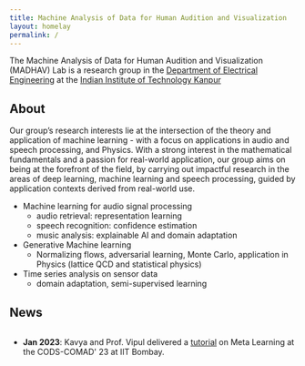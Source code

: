 ```yaml
---
title: Machine Analysis of Data for Human Audition and Visualization
layout: homelay
permalink: /
---
```


The Machine Analysis of Data for Human Audition and Visualization (MADHAV) Lab  is a research group in the [Department of Electrical Engineering](https://iitk.ac.in/ee) at the [Indian Institute of Technology Kanpur](https://iitk.ac.in)

## About
Our group’s research interests lie at the intersection of the theory and application of machine learning - with a focus on applications in audio and speech processing, and Physics. With a strong interest in the mathematical fundamentals and a passion for real-world application, our group aims on being at the forefront of the field, by carrying out impactful research in the areas of deep learning, machine learning and speech processing, guided by application contexts derived from real-world use.

  - Machine learning for audio signal processing
      - audio retrieval: representation learning
      - speech recognition: confidence estimation
      - music analysis: explainable AI and domain adaptation
  - Generative Machine learning
      - Normalizing flows, adversarial learning, Monte Carlo, application in Physics (lattice QCD and statistical physics)
  - Time series analysis on sensor data
      - domain adaptation, semi-supervised learning

## News

<!-- We in MADHAV Lab have been involved with many sponsored projects over the years (IMPRINT, Samsung) resulting into valuable contributions to the audio/speech processing community.
A number of our current projects are funded by Prasar Bharati, NLTM, DST, Maharashtra Pollution Control Board, SPARC, Google AI. We have collaborated with several leading institutions including ETH Zurich, MIT, La Trobe Universtiy. We are always looking forward to exciting corporate or academic collaborations. -->

<table style="width:100%;border:0px;border-spacing:0px;border-collapse:separate;margin-right:auto;margin-left:auto;"><tbody>
    <tr>
    <!-- <a id="news"><h2>News</h2></a> -->
    <p>
    <div style="width:100%;overflow-y:scroll; height:230px;"><!--230px-->
        <ul id="news">
            <li><b>Jan 2023</b>: Kavya and Prof. Vipul delivered a <a href="https://dl.acm.org/doi/abs/10.1145/3570991.3571030">tutorial</a> on Meta Learning at the CODS-COMAD' 23 at IIT Bombay.</li>
        </ul>
    </div>
    </p>
    </tr>
</tbody></table>